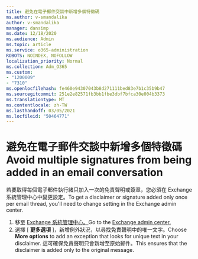 ```yaml
---
title: 避免在電子郵件交談中新增多個特徵碼
ms.author: v-smandalika
author: v-smandalika
manager: dansimp
ms.date: 12/18/2020
ms.audience: Admin
ms.topic: article
ms.service: o365-administration
ROBOTS: NOINDEX, NOFOLLOW
localization_priority: Normal
ms.collection: Adm_O365
ms.custom:
- "1200009"
- "7310"
ms.openlocfilehash: fe460e94307043b8d271111bed83e7b1c35b9b47
ms.sourcegitcommit: 251e2e82571fb3bb1fbe3dbf7bfca30e004b3373
ms.translationtype: MT
ms.contentlocale: zh-TW
ms.lasthandoff: 03/05/2021
ms.locfileid: "50464771"
---
```

# <a name="avoid-multiple-signatures-from-being-added-in-an-email-conversation"></a><span data-ttu-id="1b62f-102">避免在電子郵件交談中新增多個特徵碼</span><span class="sxs-lookup"><span data-stu-id="1b62f-102">Avoid multiple signatures from being added in an email conversation</span></span>

<span data-ttu-id="1b62f-103">若要取得每個電子郵件執行緒只加入一次的免責聲明或簽章，您必須在 Exchange 系統管理中心中變更設定。</span><span class="sxs-lookup"><span data-stu-id="1b62f-103">To get a disclaimer or signature added only once per email thread, you'll need to change setting in the Exchange admin center.</span></span>

1. <span data-ttu-id="1b62f-104">移至 [Exchange 系統管理中心。](https://go.microsoft.com/fwlink/p/?linkid=2059104)</span><span class="sxs-lookup"><span data-stu-id="1b62f-104">Go to the [Exchange admin center.](https://go.microsoft.com/fwlink/p/?linkid=2059104)</span></span>
2. <span data-ttu-id="1b62f-105">選擇 [ **更多選項** ]，新增例外狀況，以尋找免責聲明中的唯一文字。</span><span class="sxs-lookup"><span data-stu-id="1b62f-105">Choose **More options** to add an exception that looks for unique text in your disclaimer.</span></span> <span data-ttu-id="1b62f-106">這可確保免責聲明只會新增至原始郵件。</span><span class="sxs-lookup"><span data-stu-id="1b62f-106">This ensures that the disclaimer is added only to the original message.</span></span>

